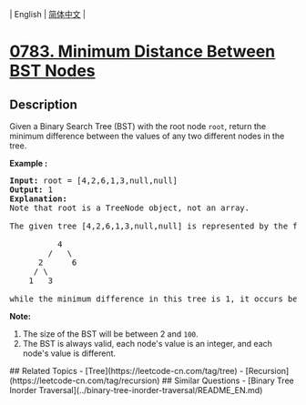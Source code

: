 
| English | [简体中文](README.md) |
# [0783. Minimum Distance Between BST Nodes](https://leetcode-cn.com/problems/minimum-distance-between-bst-nodes/)
## Description
<p>Given a Binary Search Tree (BST) with the root node <code>root</code>, return&nbsp;the minimum difference between the values of any two different nodes in the tree.</p>

<p><strong>Example :</strong></p>

<pre>
<strong>Input:</strong> root = [4,2,6,1,3,null,null]
<strong>Output:</strong> 1
<strong>Explanation:</strong>
Note that root is a TreeNode object, not an array.

The given tree [4,2,6,1,3,null,null] is represented by the following diagram:

          4
        /   \
      2      6
     / \    
    1   3  

while the minimum difference in this tree is 1, it occurs between node 1 and node 2, also between node 3 and node 2.
</pre>

<p><strong>Note:</strong></p>

<ol>
	<li>The size of the BST will be between 2 and&nbsp;<code>100</code>.</li>
	<li>The BST is always valid, each node&#39;s value is an integer, and each node&#39;s value is different.</li>
</ol>
## Related Topics
- [Tree](https://leetcode-cn.com/tag/tree)
- [Recursion](https://leetcode-cn.com/tag/recursion)
## Similar Questions
- [Binary Tree Inorder Traversal](../binary-tree-inorder-traversal/README_EN.md)
